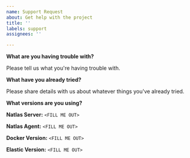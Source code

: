 ```yaml
---
name: Support Request
about: Get help with the project
title: ''
labels: support
assignees: ''

---
```


**What are you having trouble with?**

Please tell us what you're having trouble with.

**What have you already tried?**

Please share details with us about whatever things you've already tried.

**What versions are you using?**

**Natlas Server:** `<FILL ME OUT>`

**Natlas Agent:** `<FILL ME OUT>`

**Docker Version:** `<FILL ME OUT>`

**Elastic Version:** `<FILL ME OUT>`
